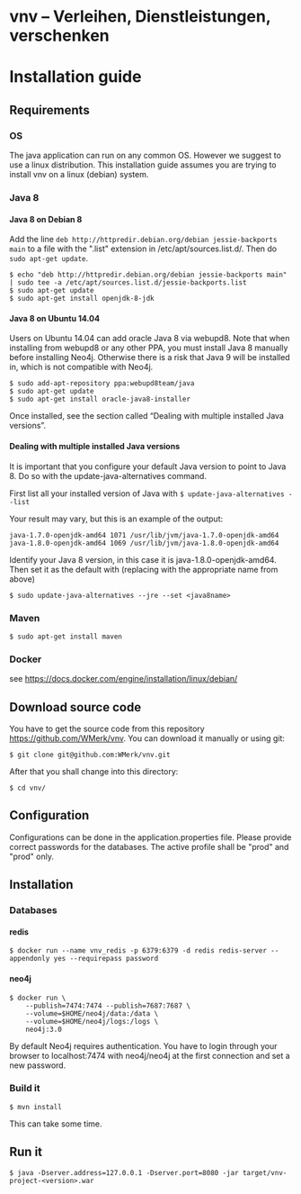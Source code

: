 # vnv – Verleihen, Dienstleistungen, verschenken
# Installation guide

## Requirements
### OS
The java application can run on any common OS. However we suggest to use a linux distribution. This installation guide assumes you are trying to install vnv on a linux (debian) system.

### Java 8
#### Java 8 on Debian 8

Add the line ```deb http://httpredir.debian.org/debian jessie-backports main``` to a file with the ".list" extension in /etc/apt/sources.list.d/. Then do ``` sudo apt-get update ```.
```
$ echo "deb http://httpredir.debian.org/debian jessie-backports main" | sudo tee -a /etc/apt/sources.list.d/jessie-backports.list
$ sudo apt-get update
$ sudo apt-get install openjdk-8-jdk
```

#### Java 8 on Ubuntu 14.04

Users on Ubuntu 14.04 can add oracle Java 8 via webupd8. Note that when installing from webupd8 or any other PPA, you must install Java 8 manually before installing Neo4j. Otherwise there is a risk that Java 9 will be installed in, which is not compatible with Neo4j.
```
$ sudo add-apt-repository ppa:webupd8team/java
$ sudo apt-get update
$ sudo apt-get install oracle-java8-installer
```
Once installed, see the section called “Dealing with multiple installed Java versions”.

#### Dealing with multiple installed Java versions

It is important that you configure your default Java version to point to Java 8. Do so with the update-java-alternatives command.

First list all your installed version of Java with ```$ update-java-alternatives --list```

Your result may vary, but this is an example of the output:
```
java-1.7.0-openjdk-amd64 1071 /usr/lib/jvm/java-1.7.0-openjdk-amd64
java-1.8.0-openjdk-amd64 1069 /usr/lib/jvm/java-1.8.0-openjdk-amd64
```
Identify your Java 8 version, in this case it is java-1.8.0-openjdk-amd64. Then set it as the default with (replacing <java8name> with the appropriate name from above)

```
$ sudo update-java-alternatives --jre --set <java8name>
```
### Maven

```
$ sudo apt-get install maven
```

### Docker

see https://docs.docker.com/engine/installation/linux/debian/

## Download source code
You have to get the source code from this repository https://github.com/WMerk/vnv. You can download it manually or using git:
```
$ git clone git@github.com:WMerk/vnv.git
```
After that you shall change into this directory:
```
$ cd vnv/
```

## Configuration
Configurations can be done in the application.properties file. 
Please provide correct passwords for the databases. 
The active profile shall be "prod" and "prod" only.

## Installation
### Databases
#### redis

```
$ docker run --name vnv_redis -p 6379:6379 -d redis redis-server --appendonly yes --requirepass password
```

#### neo4j

``` 
$ docker run \
    --publish=7474:7474 --publish=7687:7687 \
    --volume=$HOME/neo4j/data:/data \
    --volume=$HOME/neo4j/logs:/logs \
    neo4j:3.0 
```
	
By default Neo4j requires authentication. You have to login through your browser to localhost:7474 with neo4j/neo4j at the first connection and set a new password.

### Build it
```
$ mvn install
```

This can take some time.

## Run it

```
$ java -Dserver.address=127.0.0.1 -Dserver.port=8080 -jar target/vnv-project-<version>.war
```
